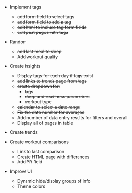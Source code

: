 * Implement tags
    * ~~add form field to select tags~~
    * ~~add form field to add a tag~~
    * ~~edit html to include tag form fields~~
    * ~~edit past pages with tags~~

* Random
    * ~~add last meal to sleep~~
    * ~~Add workout quality~~

* Create insights
    * ~~Display tags for each day if tags exist~~
    * ~~add links to trends page from tags~~
    * ~~create dropdown for:~~
        * ~~tags~~
        * ~~sleep and readiness parameters~~
        * ~~workout type~~
    * ~~calendar to select a date range~~
    * ~~Fix the date number for averages~~
    * Add number of data entry results for filters and overall
    * Display all of pages in table

* Create trends

* Create workout comparisons
    * Link to last comparison
    * Create HTML page with differences
    * Add PR field

* Improve UI
    * Dynamic hide/display groups of info
    * Theme colors
